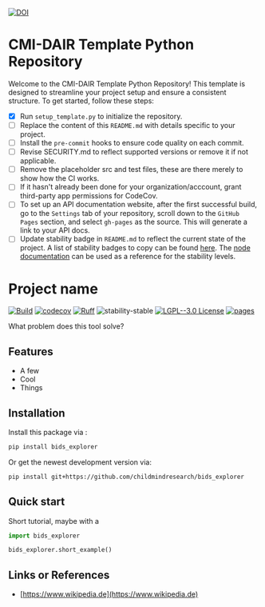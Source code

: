[![DOI](https://zenodo.org/badge/657341621.svg)](https://zenodo.org/doi/10.5281/zenodo.10383685)

# CMI-DAIR Template Python Repository

Welcome to the CMI-DAIR Template Python Repository! This template is designed to streamline your project setup and ensure a consistent structure. To get started, follow these steps:


- [x] Run `setup_template.py` to initialize the repository.
- [ ] Replace the content of this `README.md` with details specific to your project.
- [ ] Install the `pre-commit` hooks to ensure code quality on each commit.
- [ ] Revise SECURITY.md to reflect supported versions or remove it if not applicable.
- [ ] Remove the placeholder src and test files, these are there merely to show how the CI works.
- [ ] If it hasn't already been done for your organization/acccount, grant third-party app permissions for CodeCov.
- [ ] To set up an API documentation website, after the first successful build, go to the `Settings` tab of your repository, scroll down to the `GitHub Pages` section, and select `gh-pages` as the source. This will generate a link to your API docs.
- [ ] Update stability badge in `README.md` to reflect the current state of the project. A list of stability badges to copy can be found [here](https://github.com/orangemug/stability-badges). The [node documentation](https://nodejs.org/docs/latest-v20.x/api/documentation.html#documentation_stability_index) can be used as a reference for the stability levels.

# Project name

[![Build](https://github.com/childmindresearch/bids_explorer/actions/workflows/test.yaml/badge.svg?branch=main)](https://github.com/childmindresearch/bids_explorer/actions/workflows/test.yaml?query=branch%3Amain)
[![codecov](https://codecov.io/gh/childmindresearch/bids_explorer/branch/main/graph/badge.svg?token=22HWWFWPW5)](https://codecov.io/gh/childmindresearch/bids_explorer)
[![Ruff](https://img.shields.io/endpoint?url=https://raw.githubusercontent.com/astral-sh/ruff/main/assets/badge/v2.json)](https://github.com/astral-sh/ruff)
![stability-stable](https://img.shields.io/badge/stability-stable-green.svg)
[![LGPL--3.0 License](https://img.shields.io/badge/license-LGPL--3.0-blue.svg)](https://github.com/childmindresearch/bids_explorer/blob/main/LICENSE)
[![pages](https://img.shields.io/badge/api-docs-blue)](https://childmindresearch.github.io/bids_explorer)

What problem does this tool solve?

## Features

- A few
- Cool
- Things

## Installation

Install this package via :

```sh
pip install bids_explorer
```

Or get the newest development version via:

```sh
pip install git+https://github.com/childmindresearch/bids_explorer
```

## Quick start

Short tutorial, maybe with a

```Python
import bids_explorer

bids_explorer.short_example()
```

## Links or References

- [https://www.wikipedia.de](https://www.wikipedia.de)
